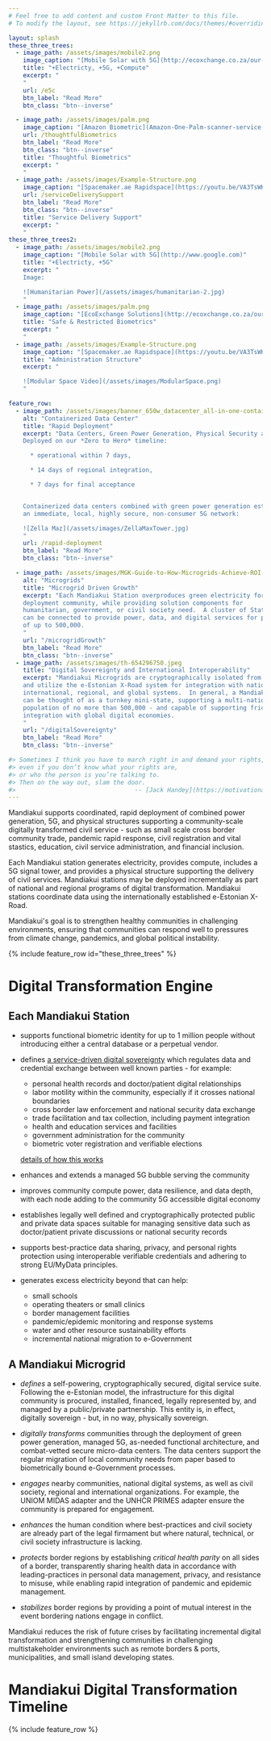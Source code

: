 ```yaml
---
# Feel free to add content and custom Front Matter to this file.
# To modify the layout, see https://jekyllrb.com/docs/themes/#overriding-theme-defaults

layout: splash
these_three_trees:
  - image_path: /assets/images/mobile2.png
    image_caption: "[Mobile Solar with 5G](http://ecoxchange.co.za/our-solutions.html)"
    title: "+Electricty, +5G, +Compute"
    excerpt: "
    "
    url: /e5c
    btn_label: "Read More"
    btn_class: "btn--inverse"

  - image_path: /assets/images/palm.png
    image_caption: "[Amazon Biometric](Amazon-One-Palm-scanner-service-3-768x433.jpg.webp)"
    url: /thoughtfulBiometrics
    btn_label: "Read More"
    btn_class: "btn--inverse"
    title: "Thoughtful Biometrics"
    excerpt: "
    "
  - image_path: /assets/images/Example-Structure.png
    image_caption: "[Spacemaker.ae Rapidspace](https://youtu.be/VA3TsWKCXDo)"
    url: /serviceDeliverySupport
    btn_label: "Read More"
    btn_class: "btn--inverse"
    title: "Service Delivery Support"
    excerpt: "
    "
these_three_trees2:
  - image_path: /assets/images/mobile2.png
    image_caption: "[Mobile Solar with 5G](http://www.google.com)"
    title: "+Electricty, +5G"
    excerpt: "
    Image:

    ![Humanitarian Power](/assets/images/humanitarian-2.jpg)
    "
  - image_path: /assets/images/palm.png
    image_caption: "[EcoExchange Solutions](http://ecoxchange.co.za/our-solutions.html)"
    title: "Safe & Restricted Biometrics"
    excerpt: "
    "
  - image_path: /assets/images/Example-Structure.png
    image_caption: "[Spacemaker.ae Rapidspace](https://youtu.be/VA3TsWKCXDo)"
    title: "Administration Structure"
    excerpt: "

    ![Modular Space Video](/assets/images/ModularSpace.png)
    "

feature_row:
  - image_path: /assets/images/banner_650w_datacenter_all-in-one-containerized-datacenter_en.jpg
    alt: "Containerized Data Center"
    title: "Rapid Deployment"
    excerpt: "Data Centers, Green Power Generation, Physical Security and Supporting Structures delivered in a convoy of 20' shipping containers.
    Deployed on our *Zero to Hero* timeline:

      * operational within 7 days,

      * 14 days of regional integration,

      * 7 days for final acceptance


    Containerized data centers combined with green power generation establish
    an immediate, local, highly secure, non-consumer 5G network:

    ![Zella Maz](/assets/images/ZellaMaxTower.jpg)
    "
    url: /rapid-deployment
    btn_label: "Read More"
    btn_class: "btn--inverse"

  - image_path: /assets/images/MGK-Guide-to-How-Microgrids-Achieve-ROI-v5-e1507934537784.jpg
    alt: "Microgrids"
    title: "Microgrid Driven Growth"
    excerpt: "Each Mandiakui Station overproduces green electricity for the
    deployment community, while providing solution components for
    humanitarian, government, or civil society need.  A cluster of Stations
    can be connected to provide power, data, and digital services for populations
    of up to 500,000.
    "
    url: "/microgridGrowth"
    btn_label: "Read More"
    btn_class: "btn--inverse"
  - image_path: /assets/images/th-654296750.jpeg
    title: "Digital Sovereignty and International Interoperability"
    excerpt: "Mandiakui Microgrids are cryptographically isolated from the internet
    and utilize the e-Estonian X-Road system for integration with national,
    international, regional, and global systems.  In general, a Mandiakui Microgrid
    can be thought of as a turnkey mini-state, supporting a multi-national
    population of no more than 500,000 - and capable of supporting frictionless
    integration with global digital economies.
    "
    url: "/digitalSovereignty"
    btn_label: "Read More"
    btn_class: "btn--inverse"

#> Sometimes I think you have to march right in and demand your rights,
#> even if you don’t know what your rights are,
#> or who the person is you’re talking to.
#> Then on the way out, slam the door.
#>                                 -- [Jack Handey](https://motivationalwizard.com/jack-handey-quotes/)
---
```

Mandiakui supports coordinated, rapid deployment
of combined power generation, 5G, and physical structures supporting
a community-scale digitally transformed civil service - such as small
scale cross border community trade, pandemic rapid response,
civil registration and vital stastics, education, civil service
administration, and financial inclusion.


Each Mandiakui station generates electricity, provides compute,
includes a 5G signal tower, and provides a physical
structure supporting the delivery of civil services.
Mandiakui stations may be deployed incrementally as part of national and regional
programs of digital transformation.  Mandiakui stations coordinate data using
the internationally established e-Estonian X-Road.

Mandiakui's goal is to strengthen healthy communities in
challenging environments, ensuring that communities can respond
well to pressures from climate change, pandemics, and
global political instability.

{% include feature_row id="these_three_trees" %}

# Digital Transformation Engine

## Each Mandiakui Station
 * supports functional biometric identity for up to 1 million people
   without introducing either a central database or a perpetual vendor.
 * defines [a service-driven digital sovereignty]()
   which regulates data
   and credential exchange between well known parties - for example:
     * personal health records and doctor/patient digital relationships
     * labor motility within the community, especially if it crosses national
       boundaries
     * cross border law enforcement and national security data exchange
     * trade facilitation and tax collection, including payment integration
     * health and education services and facilities
     * government administration for the community
     * biometric voter registration and verifiable elections

   [details of how this works](/underTheHood)

 * enhances and extends a managed 5G bubble serving the community
 * improves community compute power, data resilience, and data depth, with
   each node adding to the community 5G accessible digital economy
 * establishes legally well defined and cryptographically protected
   public and private data spaces suitable for managing sensitive data
   such as doctor/patient private discussions or national security records
 * supports best-practice data sharing, privacy, and personal rights
   protection using interoperable verifiable credentials and adhering to
   strong EU/MyData principles.
 * generates excess electricity beyond that can help:
     * small schools
     * operating theaters or small clinics
     * border management facilities
     * pandemic/epidemic monitoring and response systems
     * water and other resource sustainability efforts
     * incremental national migration to e-Government


## A Mandiakui Microgrid  

 * *defines* a self-powering, cryptographically secured, digital
   service suite.  Following the e-Estonian model, the
   infrastructure for this digital community is procured, installed,
   financed, legally represented by, and managed by
   a public/private partnership.  This entity is, in effect, digitally
   sovereign - but, in no way, physically sovereign.


 * *digitally transforms* communities through the deployment of green
   power generation, managed 5G, as-needed functional architecture, and
   combat-vetted secure micro-data centers.  The data centers support
   the regular migration of local community needs from paper based to
   biometrically bound e-Government processes.

 * *engages* nearby communities, national digital systems, as well
   as civil society, regional and international organizations.  For example,
   the UNIOM MIDAS adapter and the UNHCR PRIMES adapter ensure the community
   is prepared for engagement.

 * *enhances* the human condition where best-practices
   and civil society are already part of the legal firmament
   but where natural, technical, or civil society infrastructure
   is lacking.

 * *protects* border regions by establishing _critical health parity_
   on all sides of a border, transparently sharing health data in accordance
   with leading-practices in personal data management, privacy, and resistance
   to misuse, while enabling rapid integration of pandemic and epidemic
   management.

 * *stabilizes* border regions by providing a point of mutual interest in the
   event bordering nations engage in conflict.

Mandiakui reduces the risk of future crises by facilitating incremental
digital transformation and strengthening communities in challenging
multistakeholder environments such as remote borders & ports, municipalities,
and small island developing states.

# Mandiakui Digital Transformation Timeline

{% include feature_row %}
